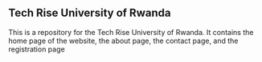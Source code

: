## Tech Rise University of Rwanda

This is a repository for the Tech Rise University of Rwanda. It contains the home page of the website, the about page, the contact page, and the registration page
